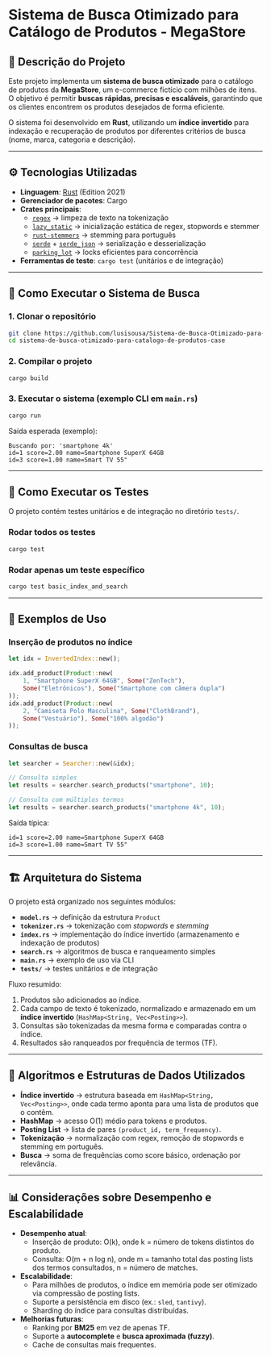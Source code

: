 # Sistema de Busca Otimizado para Catálogo de Produtos - MegaStore

## 📌 Descrição do Projeto
Este projeto implementa um **sistema de busca otimizado** para o catálogo de produtos da **MegaStore**, um e-commerce fictício com milhões de itens.  
O objetivo é permitir **buscas rápidas, precisas e escaláveis**, garantindo que os clientes encontrem os produtos desejados de forma eficiente.  

O sistema foi desenvolvido em **Rust**, utilizando um **índice invertido** para indexação e recuperação de produtos por diferentes critérios de busca (nome, marca, categoria e descrição).

---

## ⚙️ Tecnologias Utilizadas
- **Linguagem**: [Rust](https://www.rust-lang.org/) (Edition 2021)  
- **Gerenciador de pacotes**: Cargo  
- **Crates principais**:
  - [`regex`](https://crates.io/crates/regex) → limpeza de texto na tokenização  
  - [`lazy_static`](https://crates.io/crates/lazy_static) → inicialização estática de regex, stopwords e stemmer  
  - [`rust-stemmers`](https://crates.io/crates/rust-stemmers) → stemming para português  
  - [`serde`](https://crates.io/crates/serde) + [`serde_json`](https://crates.io/crates/serde_json) → serialização e desserialização  
  - [`parking_lot`](https://crates.io/crates/parking_lot) → locks eficientes para concorrência  
- **Ferramentas de teste**: `cargo test` (unitários e de integração)

---

## 🚀 Como Executar o Sistema de Busca

### 1. Clonar o repositório
```bash
git clone https://github.com/lusisousa/Sistema-de-Busca-Otimizado-para-Catalogo-de-Produtos-CASE.git
cd sistema-de-busca-otimizado-para-catalogo-de-produtos-case
```

### 2. Compilar o projeto
```bash
cargo build
```

### 3. Executar o sistema (exemplo CLI em `main.rs`)
```bash
cargo run
```

Saída esperada (exemplo):
```
Buscando por: 'smartphone 4k'
id=1 score=2.00 name=Smartphone SuperX 64GB
id=3 score=1.00 name=Smart TV 55"
```

---

## 🧪 Como Executar os Testes
O projeto contém testes unitários e de integração no diretório `tests/`.

### Rodar todos os testes
```bash
cargo test
```

### Rodar apenas um teste específico
```bash
cargo test basic_index_and_search
```

---

## 📖 Exemplos de Uso

### Inserção de produtos no índice
```rust
let idx = InvertedIndex::new();

idx.add_product(Product::new(
    1, "Smartphone SuperX 64GB", Some("ZenTech"),
    Some("Eletrônicos"), Some("Smartphone com câmera dupla")
));
idx.add_product(Product::new(
    2, "Camiseta Polo Masculina", Some("ClothBrand"),
    Some("Vestuário"), Some("100% algodão")
));
```

### Consultas de busca
```rust
let searcher = Searcher::new(&idx);

// Consulta simples
let results = searcher.search_products("smartphone", 10);

// Consulta com múltiplos termos
let results = searcher.search_products("smartphone 4k", 10);
```

Saída típica:
```
id=1 score=2.00 name=Smartphone SuperX 64GB
id=3 score=1.00 name=Smart TV 55"
```

---

## 🏗️ Arquitetura do Sistema
O projeto está organizado nos seguintes módulos:

- **`model.rs`** → definição da estrutura `Product`  
- **`tokenizer.rs`** → tokenização com *stopwords* e *stemming*  
- **`index.rs`** → implementação do índice invertido (armazenamento e indexação de produtos)  
- **`search.rs`** → algoritmos de busca e ranqueamento simples  
- **`main.rs`** → exemplo de uso via CLI  
- **`tests/`** → testes unitários e de integração  

Fluxo resumido:
1. Produtos são adicionados ao índice.  
2. Cada campo de texto é tokenizado, normalizado e armazenado em um **índice invertido** (`HashMap<String, Vec<Posting>>`).  
3. Consultas são tokenizadas da mesma forma e comparadas contra o índice.  
4. Resultados são ranqueados por frequência de termos (TF).  

---

## 🧩 Algoritmos e Estruturas de Dados Utilizados
- **Índice invertido** → estrutura baseada em `HashMap<String, Vec<Posting>>`, onde cada termo aponta para uma lista de produtos que o contêm.  
- **HashMap** → acesso O(1) médio para tokens e produtos.  
- **Posting List** → lista de pares `(product_id, term_frequency)`.  
- **Tokenização** → normalização com regex, remoção de stopwords e stemming em português.  
- **Busca** → soma de frequências como score básico, ordenação por relevância.  

---

## 📊 Considerações sobre Desempenho e Escalabilidade
- **Desempenho atual**:
  - Inserção de produto: O(k), onde k = número de tokens distintos do produto.  
  - Consulta: O(m + n log n), onde m = tamanho total das posting lists dos termos consultados, n = número de matches.  
- **Escalabilidade**:
  - Para milhões de produtos, o índice em memória pode ser otimizado via compressão de posting lists.  
  - Suporte a persistência em disco (ex.: `sled`, `tantivy`).  
  - Sharding do índice para consultas distribuídas.  
- **Melhorias futuras**:
  - Ranking por **BM25** em vez de apenas TF.  
  - Suporte a **autocomplete** e **busca aproximada (fuzzy)**.  
  - Cache de consultas mais frequentes.  
